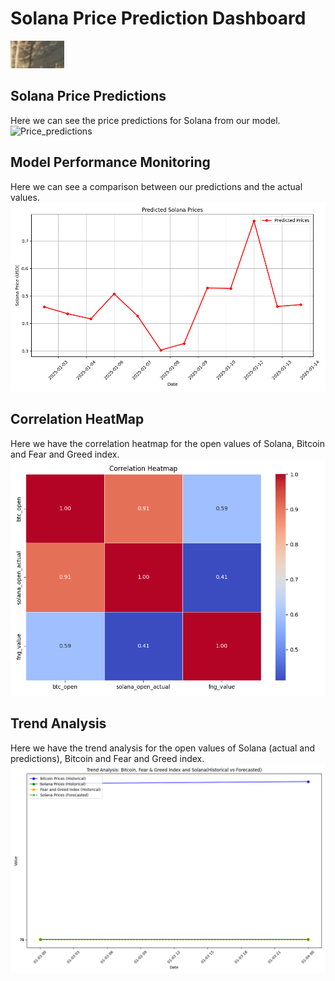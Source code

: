 
# Solana Price Prediction Dashboard

![test](./docs/test.png)


## Solana Price Predictions
Here we can see the price predictions for Solana from our model.
![Price_predictions](../../img/solana_predictions_plot.png)



## Model Performance Monitoring
Here we can see a comparison between our predictions and the actual values.
![Hindcast](./../img/solana_predictions_plot.png)



## Correlation HeatMap
Here we have the correlation heatmap for the open values of Solana, Bitcoin and Fear and Greed index.
![HeatMap](../img/sln_btc_fng_heatmap.png)



## Trend Analysis
Here we have the trend analysis for the open values of Solana (actual and predictions), Bitcoin and Fear and Greed index.
![Trend_analysis](../img/trend_analisis.png)

